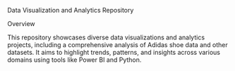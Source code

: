 Data Visualization and Analytics Repository

Overview

This repository showcases diverse data visualizations and analytics projects, including a comprehensive analysis of Adidas shoe data and other datasets. It aims to highlight trends, patterns, and insights across various domains using tools like Power BI and Python.
